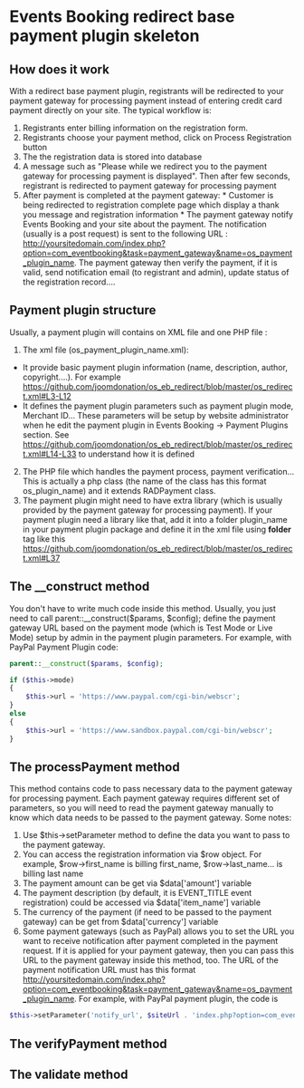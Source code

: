 # Events Booking redirect base payment plugin skeleton

## How does it work
With a redirect base payment plugin, registrants will be redirected to your payment gateway for processing payment instead of entering credit card payment directly on your site. The typical workflow is:
  1. Registrants enter billing information on the registration form.
  2. Registrants choose your payment method, click on Process Registration button
  3. The the registration data is stored into database
  4. A message such as "Please while we redirect you to the payment gateway for processing payment is displayed". Then after few seconds, registrant is redirected to payment gateway for processing payment
  5. After payment is completed at the payment gateway:
    * Customer is being redirected to registration complete page which display a thank you message and registration information
    * The payment gateway notify Events Booking and your site about the payment. The notification (usually is a post request) is sent to the following URL : http://yoursitedomain.com/index.php?option=com_eventbooking&task=payment_gateway&name=os_payment_plugin_name. The payment gateway then verify the payment, if it is valid, send notification email (to registrant and admin), update status of the registration record....

## Payment plugin structure
Usually, a payment plugin will contains on XML file and one PHP file :

1. The xml file (os_payment_plugin_name.xml):
  * It provide basic payment plugin information (name, description, author, copyright....). For example https://github.com/joomdonation/os_eb_redirect/blob/master/os_redirect.xml#L3-L12
  * It defines the payment plugin parameters such as payment plugin mode, Merchant ID... These parameters will be setup by website administrator when he edit the payment plugin in Events Booking -> Payment Plugins section. See https://github.com/joomdonation/os_eb_redirect/blob/master/os_redirect.xml#L14-L33 to understand how it is defined

2. The PHP file which handles the payment process, payment verification... This is actually a php class (the name of the class has this format os_plugin_name) and it extends RADPayment class.
3. The payment plugin might need to have extra library (which is usually provided by the payment gateway for processing payment). If your payment plugin need a library like that, add it into a folder plugin_name in your payment plugin package and define it in the xml file using **folder** tag like this https://github.com/joomdonation/os_eb_redirect/blob/master/os_redirect.xml#L37
  
## The __construct method
You don't have to write much code inside this method. Usually, you just need to call parent::__construct($params, $config); define the payment gateway URL based on the payment mode (which is Test Mode or Live Mode) setup by admin in the payment plugin parameters. For example, with PayPal Payment Plugin code:
```php
parent::__construct($params, $config);

if ($this->mode)
{
	$this->url = 'https://www.paypal.com/cgi-bin/webscr';
}
else
{
	$this->url = 'https://www.sandbox.paypal.com/cgi-bin/webscr';
}
```

## The processPayment method
This method contains code to pass necessary data to the payment gateway for processing payment. Each payment gateway requires different set of parameters, so you will need to read the payment gateway manually to know which data needs to be passed to the payment gateway. Some notes:

1. Use $this->setParameter method to define the data you want to pass to the payment gateway.
2. You can access the registration information via $row object. For example, $row->first_name is billing first_name, $row->last_name... is billing last name
3. The payment amount can be get via $data['amount'] variable
4. The payment description (by default, it is EVENT_TITLE event registration) could be accessed via $data['item_name'] variable
5. The currency of the payment (if need to be passed to the payment gateway) can be get from $data['currency'] variable
6. Some payment gateways (such as PayPal) allows you to set the URL you want to receive notification after payment completed in the payment request. If it is applied for your payment gateway, then you can pass this URL to the payment gateway inside this method, too. The URL of the payment notification URL must has this format http://yoursitedomain.com/index.php?option=com_eventbooking&task=payment_gateway&name=os_payment_plugin_name. For example, with PayPal payment plugin, the code is 
  ```php
  $this->setParameter('notify_url', $siteUrl . 'index.php?option=com_eventbooking&task=payment_confirm&payment_method=os_paypal');
  ```

## The verifyPayment method
## The validate method
